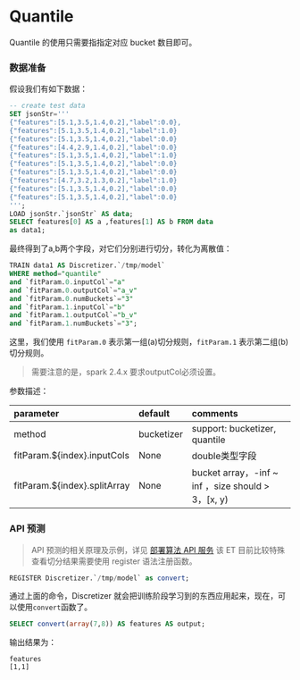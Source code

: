 # Quantile

Quantile 的使用只需要指指定对应 bucket 数目即可。

### 数据准备

假设我们有如下数据：

```sql
-- create test data
SET jsonStr='''
{"features":[5.1,3.5,1.4,0.2],"label":0.0},
{"features":[5.1,3.5,1.4,0.2],"label":1.0}
{"features":[5.1,3.5,1.4,0.2],"label":0.0}
{"features":[4.4,2.9,1.4,0.2],"label":0.0}
{"features":[5.1,3.5,1.4,0.2],"label":1.0}
{"features":[5.1,3.5,1.4,0.2],"label":0.0}
{"features":[5.1,3.5,1.4,0.2],"label":0.0}
{"features":[4.7,3.2,1.3,0.2],"label":1.0}
{"features":[5.1,3.5,1.4,0.2],"label":0.0}
{"features":[5.1,3.5,1.4,0.2],"label":0.0}
''';
LOAD jsonStr.`jsonStr` AS data;
SELECT features[0] AS a ,features[1] AS b FROM data
as data1;
```

最终得到了a,b两个字段，对它们分别进行切分，转化为离散值：

```sql
TRAIN data1 AS Discretizer.`/tmp/model`
WHERE method="quantile"
and `fitParam.0.inputCol`="a"
and `fitParam.0.outputCol`="a_v"
and `fitParam.0.numBuckets`="3"
and `fitParam.1.inputCol`="b"
and `fitParam.1.outputCol`="b_v"
and `fitParam.1.numBuckets`="3";
```

这里，我们使用 `fitParam.0` 表示第一组(a)切分规则，`fitParam.1` 表示第二组(b)切分规则。

> 需要注意的是，spark 2.4.x 要求outputCol必须设置。

参数描述：

|parameter|default|comments|
|:----|:----|:----|
|method|bucketizer|support: bucketizer, quantile|
|fitParam.${index}.inputCols|None|double类型字段|
|fitParam.${index}.splitArray|None|bucket array，-inf ~ inf ，size should > 3，[x, y)|

### API 预测

> API 预测的相关原理及示例，详见 [部署算法 API 服务](/byzer-lang/zh-cn/ml/api_service/README.md)
> 该 ET 目前比较特殊查看切分结果需要使用 register 语法注册函数。

```sql
REGISTER Discretizer.`/tmp/model` as convert;
```

通过上面的命令，Discretizer 就会把训练阶段学习到的东西应用起来，现在，可以使用`convert`函数了。

```sql
SELECT convert(array(7,8)) AS features AS output;
```

输出结果为：

```
features
[1,1]
```



 